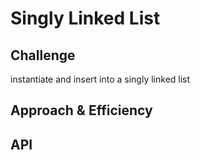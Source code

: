 # Singly Linked List

<!-- Short summary or background information -->

## Challenge

instantiate and insert into a singly linked list

## Approach & Efficiency

<!-- What approach did you take? Why? What is the Big O space/time for this approach? -->

## API

<!-- Description of each method publicly available to your Linked List -->
